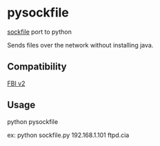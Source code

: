 # pysockfile
[sockfile](https://github.com/Steveice10/sockfile) port to python

Sends files over the network without installing java.

## Compatibility
[FBI v2](https://github.com/Steveice10/FBI/releases)

## Usage
python pysockfile <ip> <file>

ex:
python sockfile.py 192.168.1.101 ftpd.cia
